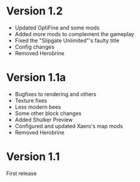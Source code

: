 # Version 1.2

- Updated OptiFine and some mods
- Added more mods to complement the gameplay
- Fixed the "Slipgate Unlimited"'s faulty title
- Config changes
- Removed Herobrine

# Version 1.1a

- Bugfixes to rendering and others
- Texture fixes
- Less modern bees
- Some other block changes
- Added Shulker Preview
- Configured and updated Xaero's map mods
- Removed Herobrine

# Version 1.1


First release